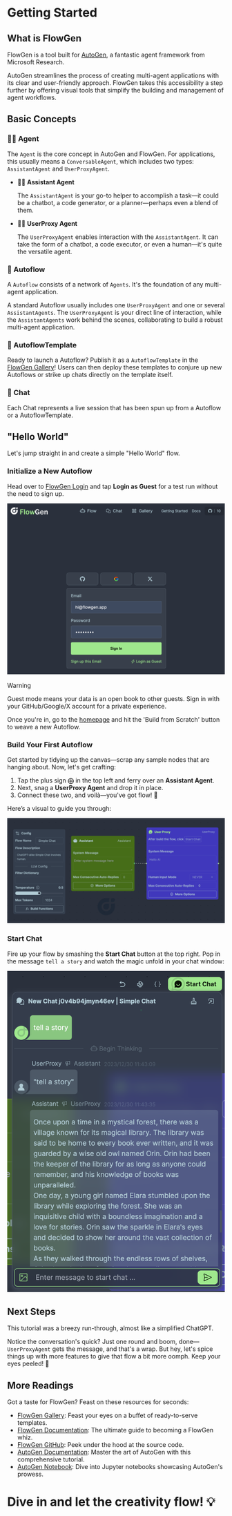 # Getting Started

## What is FlowGen

FlowGen is a tool built for [AutoGen](https://microsoft.github.io/autogen/), a fantastic agent framework from Microsoft Research.

AutoGen streamlines the process of creating multi-agent applications with its clear and user-friendly approach. FlowGen takes this accessibility a step further by offering visual tools that simplify the building and management of agent workflows.

## Basic Concepts

### 🕵️‍♂️ Agent

The `Agent` is the core concept in AutoGen and FlowGen. For applications, this usually means a `ConversableAgent`, which includes two types: `AssistantAgent` and `UserProxyAgent`.

- 👩‍💼 **Assistant Agent**

  The `AssistantAgent` is your go-to helper to accomplish a task—it could be a chatbot, a code generator, or a planner—perhaps even a blend of them.

- 🧑‍💻 **UserProxy Agent**

  The `UserProxyAgent` enables interaction with the `AssistantAgent`. It can take the form of a chatbot, a code executor, or even a human—it's quite the versatile agent.

### 🌊 Autoflow

A `Autoflow` consists of a network of `Agents`. It's the foundation of any multi-agent application.

A standard Autoflow usually includes one `UserProxyAgent` and one or several `AssistantAgents`. The `UserProxyAgent` is your direct line of interaction, while the `AssistantAgents` work behind the scenes, collaborating to build a robust multi-agent application.

### 📄 AutoflowTemplate

Ready to launch a Autoflow? Publish it as a `AutoflowTemplate` in the [FlowGen Gallery](https://platform.flowgen.app/gallery/)! Users can then deploy these templates to conjure up new Autoflows or strike up chats directly on the template itself.

### 💬 Chat

Each Chat represents a live session that has been spun up from a Autoflow or a AutoflowTemplate.

## "Hello World"

Let's jump straight in and create a simple "Hello World" flow.

### Initialize a New Autoflow

Head over to [FlowGen Login](https://platform.flowgen.app/auth/login) and tap **Login as Guest** for a test run without the need to sign up.

![Login](./img/login.png)

> [!WARNING]
> Guest mode means your data is an open book to other guests. Sign in with your GitHub/Google/X account for a private experience.

Once you're in, go to the [homepage](https://platform.flowgen.app) and hit the 'Build from Scratch' button to weave a new Autoflow.

### Build Your First Autoflow

Get started by tidying up the canvas—scrap any sample nodes that are hanging about. Now, let's get crafting:

1. Tap the plus sign ⨁ in the top left and ferry over an **Assistant Agent**.
2. Next, snag a **UserProxy Agent** and drop it in place.
3. Connect these two, and voilà—you've got flow! 🔗

Here’s a visual to guide you through:

![flow](./img/flow.png)

### Start Chat

Fire up your flow by smashing the **Start Chat** button at the top right. Pop in the message `tell a story` and watch the magic unfold in your chat window:

![Chat](./img/chat.png)

## Next Steps

This tutorial was a breezy run-through, almost like a simplified ChatGPT.

Notice the conversation's quick? Just one round and boom, done—`UserProxyAgent` gets the message, and that's a wrap. But hey, let's spice things up with more features to give that flow a bit more oomph. Keep your eyes peeled! 👀

## More Readings

Got a taste for FlowGen? Feast on these resources for seconds:

- [FlowGen Gallery](https://platform.flowgen.app/gallery/): Feast your eyes on a buffet of ready-to-serve templates.
- [FlowGen Documentation](https://docs.flowgen.app/): The ultimate guide to becoming a FlowGen whiz.
- [FlowGen GitHub](https://github.com/tiwater/flowgen): Peek under the hood at the source code.
- [AutoGen Documentation](https://microsoft.github.io/autogen/): Master the art of AutoGen with this comprehensive tutorial.
- [AutoGen Notebook](https://github.com/microsoft/autogen/tree/main/notebook): Dive into Jupyter notebooks showcasing AutoGen's prowess.

# Dive in and let the creativity flow! 💡
